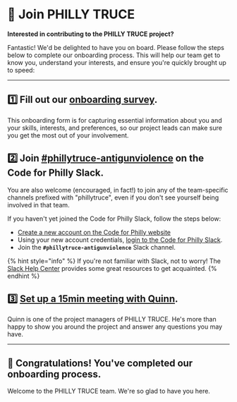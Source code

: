 # 🌱 Join PHILLY TRUCE

**Interested in contributing to the PHILLY TRUCE project?**&#x20;

Fantastic! We'd be delighted to have you on board. Please follow the steps below to complete our onboarding process. This will help our team get to know you, understand your interests, and ensure you're quickly brought up to speed:

***

## **1️⃣ Fill out our** [**onboarding survey**](https://forms.gle/5YDXwPk274Lpj9Hk9)**.**&#x20;

This onboarding form is for capturing essential information about you and your skills, interests, and preferences, so our project leads can make sure you get the most out of your involvement.

## 2️⃣ Join [#phillytruce-antigunviolence](https://codeforphilly.slack.com/archives/C04BQRZQTEG) on the Code for Philly Slack.

You are also welcome (encouraged, in fact!) to join any of the team-specific channels prefixed with "phillytruce", even if you don't see yourself being involved in that team.

If you haven't yet joined the Code for Philly Slack, follow the steps below:

* [Create a new account on the Code for Philly website](https://codeforphilly.org/register)
* Using your new account credentials, [login to the Code for Philly Slack](https://codeforphilly.org/chat).
* Join the **`#phillytruce-antigunviolence`** Slack channel.&#x20;

{% hint style="info" %}
If you're not familiar with Slack, not to worry! The [Slack Help Center](https://slack.com/help) provides some great resources to get acquainted.
{% endhint %}

## 3️⃣ [Set up a 15min meeting with Quinn](https://cal.com/quinnm).

Quinn is one of the project managers of PHILLY TRUCE. He's more than happy to show you around the project and answer any questions you may have.

***

## 🥳 Congratulations! You've completed our onboarding process.

Welcome to the PHILLY TRUCE team. We're so glad to have you here.

